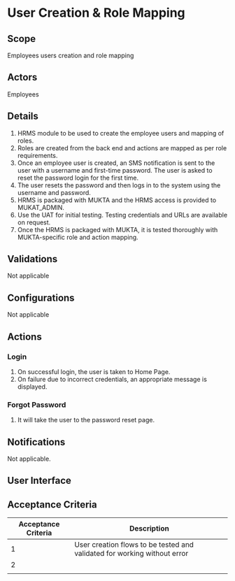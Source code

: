 # User Creation & Role Mapping

## Scope

Employees users creation and role mapping

## Actors

Employees

## Details

1. HRMS module to be used to create the employee users and mapping of roles.
2. Roles are created from the back end and actions are mapped as per role requirements.&#x20;
3. Once an employee user is created, an SMS notification is sent to the user with a username and first-time password. The user is asked to reset the password login for the first time.
4. The user resets the password and then logs in to the system using the username and password.
5. HRMS is packaged with MUKTA and the HRMS access is provided to MUKAT\_ADMIN.
6. Use the UAT for initial testing. Testing credentials and URLs are available on request.&#x20;
7. Once the HRMS is packaged with MUKTA, it is tested thoroughly with MUKTA-specific role and action mapping.

## Validations

Not applicable

## Configurations

Not applicable

## Actions

### Login

1. On successful login, the user is taken to Home Page.
2. On failure due to incorrect credentials, an appropriate message is displayed.

### Forgot Password

1. It will take the user to the password reset page.

## Notifications

Not applicable.

## User Interface



## Acceptance Criteria

| Acceptance Criteria  | Description                                                              |
| -------------------- | ------------------------------------------------------------------------ |
| 1                    | User creation flows to be tested and validated for working without error |
| 2                    |                                                                          |
|                      |                                                                          |



